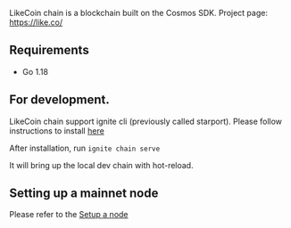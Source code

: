 LikeCoin chain is a blockchain built on the Cosmos SDK. Project page: https://like.co/

## Requirements

- Go 1.18

## For development.

LikeCoin chain support ignite cli (previously called starport). Please follow instructions to install [here](https://docs.ignite.com/guide/install.html)

After installation, run
`ignite chain serve`

It will bring up the local dev chain with hot-reload.

## Setting up a mainnet node

Please refer to the [Setup a node](https://docs.like.co/validator/likecoin-chain-node/setup-a-node)
